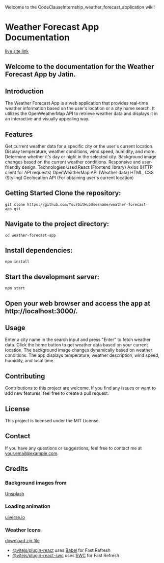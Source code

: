Welcome to the CodeClauseInternship_weather_forecast_application wiki!

# Weather Forecast App Documentation

[live site link ](https://weather-app-by-jatin.onrender.com/)

## Welcome to the documentation for the Weather Forecast App by **Jatin**.

## Introduction 
The Weather Forecast App is a web application that provides real-time weather information based on the user's location or a city name search. It utilizes the OpenWeatherMap API to retrieve weather data and displays it in an interactive and visually appealing way.

## Features
Get current weather data for a specific city or the user's current location. Display temperature, weather conditions, wind speed, humidity, and more. Determine whether it's day or night in the selected city. Background image changes based on the current weather conditions. Responsive and user-friendly design. Technologies Used React (Frontend library) Axios (HTTP client for API requests) OpenWeatherMap API (Weather data) HTML, CSS (Styling) Geolocation API (For obtaining user's current location)

## Getting Started Clone the repository:
`git clone https://github.com/YourGitHubUsername/weather-forecast-app.git` 

## Navigate to the project directory:
`cd weather-forecast-app `

## Install dependencies:
`npm install`

## Start the development server:
`npm start`

## Open your web browser and access the app at http://localhost:3000/.

## Usage
Enter a city name in the search input and press "Enter" to fetch weather data. Click the home button to get weather data based on your current location. The background image changes dynamically based on weather conditions. The app displays temperature, weather description, wind speed, humidity, and local time.

## Contributing
Contributions to this project are welcome. If you find any issues or want to add new features, feel free to create a pull request.

## License
This project is licensed under the MIT License.

## Contact
If you have any questions or suggestions, feel free to contact me at [your.email@example.com](mailto:your.email@example.com).

## Credits
### Background images from 
[Unsplash](https://unsplash.com/)

### Loading animation
[uiverse.io](https://uiverse.io/krlozCJ/horrible-fish-14)

### Weather Icons 
[download zip file](https://www.amcharts.com/free-animated-svg-weather-icons/)

- [@vitejs/plugin-react](https://github.com/vitejs/vite-plugin-react/blob/main/packages/plugin-react/README.md) uses [Babel](https://babeljs.io/) for Fast Refresh
- [@vitejs/plugin-react-swc](https://github.com/vitejs/vite-plugin-react-swc) uses [SWC](https://swc.rs/) for Fast Refresh
